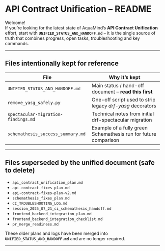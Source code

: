 # API Contract Unification – README

Welcome!  
If you’re looking for the latest state of AquaMind’s **API Contract Unification** effort, start with **`UNIFIED_STATUS_AND_HANDOFF.md`** – it is the single source of truth that combines progress, open tasks, troubleshooting and key commands.

---

## Files intentionally kept for reference

| File | Why it’s kept |
|------|---------------|
| `UNIFIED_STATUS_AND_HANDOFF.md` | Main status / hand-off document – **read this first** |
| `remove_yasg_safely.py` | One-off script used to strip legacy *drf-yasg* decorators |
| `spectacular-migration-findings.md` | Technical notes from initial drf-spectacular migration |
| `schemathesis_success_summary.md` | Example of a fully green Schemathesis run for future comparison |

---

## Files superseded by the unified document (safe to delete)

* `api_contract_unification_plan.md`
* `api-contract-fixes-plan.md`
* `api-contract-fixes-plan-v2.md`
* `schemathesis_fixes_plan.md`
* `CI_TROUBLESHOOTING_LOG.md`
* `session_2025_07_21_ci_schemathesis_handoff.md`
* `frontend_backend_integration_plan.md`
* `frontend_backend_integration_checklist.md`
* `pr_merge_readiness.md`

These older plans and logs have been merged into **`UNIFIED_STATUS_AND_HANDOFF.md`** and are no longer required.

---
